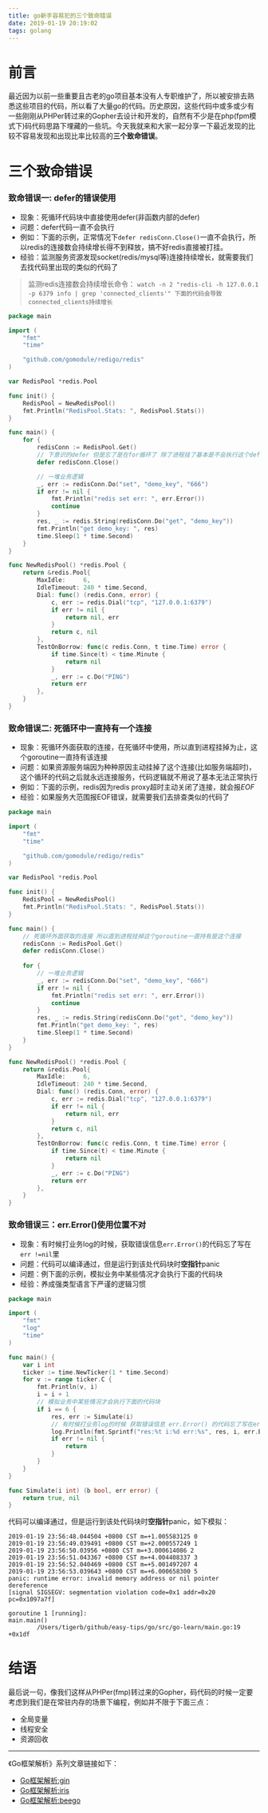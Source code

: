 ```yaml
---
title: go新手容易犯的三个致命错误
date: 2019-01-19 20:19:02
tags: golang
---
```


# 前言

最近因为以前一些重要且古老的go项目基本没有人专职维护了，所以被安排去熟悉这些项目的代码，所以看了大量go的代码。历史原因，这些代码中或多或少有一些刚刚从PHPer转过来的Gopher去设计和开发的，自然有不少是在php(fpm模式下)码代码思路下埋藏的一些坑。今天我就来和大家一起分享一下最近发现的比较不容易发现和出现比率比较高的**三个致命错误**。

# 三个致命错误

### 致命错误一: defer的错误使用

- 现象：死循环代码块中直接使用defer(非函数内部的defer)
- 问题：defer代码一直不会执行
- 例如：下面的示例，正常情况下`defer redisConn.Close()`一直不会执行，所以redis的连接数会持续增长得不到释放，搞不好redis直接被打挂。
- 经验：监测服务资源发现socket(redis/mysql等)连接持续增长，就需要我们去找代码里出现的类似的代码了

> 监测redis连接数会持续增长命令： `watch -n 2 "redis-cli -h 127.0.0.1 -p 6379 info | grep 'connected_clients'" 下面的代码会导致connected_clients持续增长
`

```go
package main

import (
	"fmt"
	"time"

	"github.com/gomodule/redigo/redis"
)

var RedisPool *redis.Pool

func init() {
	RedisPool = NewRedisPool()
	fmt.Println("RedisPool.Stats: ", RedisPool.Stats())
}

func main() {
	for {
        redisConn := RedisPool.Get()
        // 下意识的defer 但是忘了是在for循环了 除了进程挂了基本是不会执行这个defer了 资源得不到释放
		defer redisConn.Close()

		// 一堆业务逻辑
		_, err := redisConn.Do("set", "demo_key", "666")
		if err != nil {
			fmt.Println("redis set err: ", err.Error())
			continue
		}
		res, _ := redis.String(redisConn.Do("get", "demo_key"))
		fmt.Println("get demo_key: ", res)
		time.Sleep(1 * time.Second)
	}
}

func NewRedisPool() *redis.Pool {
	return &redis.Pool{
		MaxIdle:     6,
		IdleTimeout: 240 * time.Second,
		Dial: func() (redis.Conn, error) {
			c, err := redis.Dial("tcp", "127.0.0.1:6379")
			if err != nil {
				return nil, err
			}
			return c, nil
		},
		TestOnBorrow: func(c redis.Conn, t time.Time) error {
			if time.Since(t) < time.Minute {
				return nil
			}
			_, err := c.Do("PING")
			return err
		},
	}
}
```

### 致命错误二: 死循环中一直持有一个连接

- 现象：死循环外面获取的连接，在死循环中使用，所以直到进程挂掉为止，这个goroutine一直持有该连接
- 问题：如果资源服务端因为种种原因主动挂掉了这个连接(比如服务端超时)，这个循环的代码之后就永远连接服务，代码逻辑就不用说了基本无法正常执行
- 例如：下面的示例，redis因为redis proxy超时主动关闭了连接，就会报*EOF*
- 经验：如果服务大范围报EOF错误，就需要我们去排查类似的代码了

```go
package main

import (
	"fmt"
	"time"

	"github.com/gomodule/redigo/redis"
)

var RedisPool *redis.Pool

func init() {
	RedisPool = NewRedisPool()
	fmt.Println("RedisPool.Stats: ", RedisPool.Stats())
}

func main() {
    // 死循环外面获取的连接 所以直到进程挂掉这个goroutine一直持有是这个连接
    redisConn := RedisPool.Get()
    defer redisConn.Close()
    
    for {
		// 一堆业务逻辑
		_, err := redisConn.Do("set", "demo_key", "666")
		if err != nil {
			fmt.Println("redis set err: ", err.Error())
			continue
		}
		res, _ := redis.String(redisConn.Do("get", "demo_key"))
		fmt.Println("get demo_key: ", res)
		time.Sleep(1 * time.Second)
	}
}

func NewRedisPool() *redis.Pool {
	return &redis.Pool{
		MaxIdle:     6,
		IdleTimeout: 240 * time.Second,
		Dial: func() (redis.Conn, error) {
			c, err := redis.Dial("tcp", "127.0.0.1:6379")
			if err != nil {
				return nil, err
			}
			return c, nil
		},
		TestOnBorrow: func(c redis.Conn, t time.Time) error {
			if time.Since(t) < time.Minute {
				return nil
			}
			_, err := c.Do("PING")
			return err
		},
	}
}
```

### 致命错误三：err.Error()使用位置不对

- 现象：有时候打业务log的时候，获取错误信息`err.Error()`的代码忘了写在`err !=nil`里
- 问题：代码可以编译通过，但是运行到该处代码块时**空指针**panic
- 问题：例下面的示例，模拟业务中某些情况才会执行下面的代码块
- 经验：养成强类型语言下严谨的逻辑习惯

```go
package main

import (
	"fmt"
	"log"
	"time"
)

func main() {
	var i int
	ticker := time.NewTicker(1 * time.Second)
	for v := range ticker.C {
		fmt.Println(v, i)
		i = i + 1
		// 模拟业务中某些情况才会执行下面的代码块
		if i == 6 {
			res, err := Simulate(i)
			// 有时候打业务log的时候 获取错误信息 err.Error() 的代码忘了写在err != nil里 导致空指针
			log.Println(fmt.Sprintf("res:%t i:%d err:%s", res, i, err.Error()))
			if err != nil {
				return
			}
		}
	}
}

func Simulate(i int) (b bool, err error) {
	return true, nil
}

```

代码可以编译通过，但是运行到该处代码块时**空指针**panic，如下模拟：

```
2019-01-19 23:56:48.044504 +0800 CST m=+1.005583125 0
2019-01-19 23:56:49.039491 +0800 CST m=+2.000557249 1
2019-01-19 23:56:50.03956 +0800 CST m=+3.000614086 2
2019-01-19 23:56:51.043367 +0800 CST m=+4.004408337 3
2019-01-19 23:56:52.040469 +0800 CST m=+5.001497207 4
2019-01-19 23:56:53.039643 +0800 CST m=+6.000658300 5
panic: runtime error: invalid memory address or nil pointer dereference
[signal SIGSEGV: segmentation violation code=0x1 addr=0x20 pc=0x1097a7f]

goroutine 1 [running]:
main.main()
        /Users/tigerb/github/easy-tips/go/src/go-learn/main.go:19 +0x1df

```

# 结语

最后说一句，像我们这样从PHPer(fmp)转过来的Gopher，码代码的时候一定要考虑到我们是在常驻内存的场景下编程，例如并不限于下面三点：

- 全局变量
- 线程安全
- 资源回收

---

《Go框架解析》系列文章链接如下：

- [Go框架解析:gin](http://tigerb.cn/2019/07/06/go-gin/)
- [Go框架解析:iris](http://tigerb.cn/2019/06/29/go-iris/)
- [Go框架解析:beego](http://tigerb.cn/2018/12/06/go-beego/)